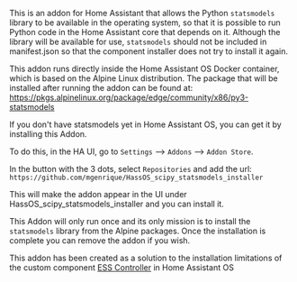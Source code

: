 This is an addon for Home Assistant that allows the Python `statsmodels` library to be available in the operating system, so that it is possible to run Python code in the Home Assistant core that depends on it.
Although the library will be available for use, `statsmodels` should not be included in manifest.json so that the component installer does not try to install it again.

This addon runs directly inside the Home Assistant OS Docker container, which is based on the Alpine Linux distribution.
The package that will be installed after running the addon can be found at:
https://pkgs.alpinelinux.org/package/edge/community/x86/py3-statsmodels

If you don't have statsmodels yet in Home Assistant OS, you can get it by installing this Addon. 

To do this, in the HA UI, go to `Settings` --> `Addons` --> `Addon Store`.

In the button with the 3 dots, select `Repositories` and add the url: `https://github.com/mgenrique/HassOS_scipy_statsmodels_installer`

This will make the addon appear in the UI under HassOS_scipy_statsmodels_installer and you can install it.

This Addon will only run once and its only mission is to install the `statsmodels` library from the Alpine packages. Once the installation is complete you can remove the addon if you wish.

This addon has been created as a solution to the installation limitations of the custom component [ESS Controller](https://github.com/mgenrique/ESS_ControllerHA) in Home Assistant OS


